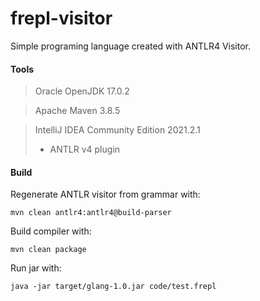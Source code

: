 # frepl-visitor
Simple programing language created with ANTLR4 Visitor.

#### Tools

> Oracle OpenJDK 17.0.2

> Apache Maven 3.8.5

> IntelliJ IDEA Community Edition 2021.2.1
> - ANTLR v4 plugin

#### Build

Regenerate ANTLR visitor from grammar with:

    mvn clean antlr4:antlr4@build-parser

Build compiler with:

    mvn clean package

Run jar with:

    java -jar target/glang-1.0.jar code/test.frepl
